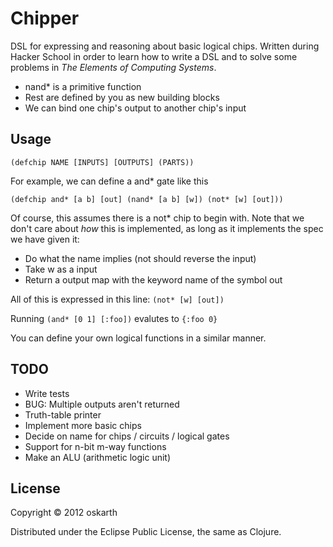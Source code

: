 # Chipper

DSL for expressing and reasoning about basic logical chips. Written
during Hacker School in order to learn how to write a DSL and to solve
some problems in *The Elements of Computing Systems*.

- nand* is a primitive function
- Rest are defined by you as new building blocks
- We can bind one chip's output to another chip's input

## Usage

`(defchip NAME [INPUTS] [OUTPUTS]
   (PARTS))`

For example, we can define a and* gate like this

`(defchip and* [a b] [out]
   (nand* [a b] [w])
   (not* [w] [out]))`

Of course, this assumes there is a not* chip to begin with. Note that
we don't care about *how* this is implemented, as long as it
implements the spec we have given it:

- Do what the name implies (not should reverse the input)
- Take w as a input
- Return a output map with the keyword name of the symbol out

All of this is expressed in this line: `(not* [w] [out])`

Running `(and* [0 1] [:foo])` evalutes to `{:foo 0}`

You can define your own logical functions in a similar manner.

## TODO

- Write tests
- BUG: Multiple outputs aren't returned
- Truth-table printer
- Implement more basic chips
- Decide on name for chips / circuits / logical gates
- Support for n-bit m-way functions
- Make an ALU (arithmetic logic unit)

## License

Copyright © 2012 oskarth

Distributed under the Eclipse Public License, the same as Clojure.
